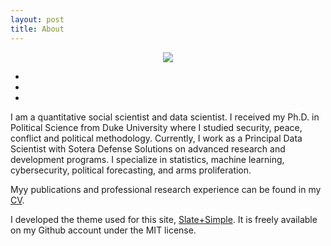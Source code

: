 ```yaml
---
layout: post
title: About
---
```


<center>
<img src="/images/benradford.png">
</center>

<p>
<center>
    <ul class="navigation-bar">
       <li><a href="https://www.github.com/benradford"><i class='fa fa-github-alt'></i></a></li>  
       <li><a href="https://www.twitter.com/ben_j_radford"><i class="fa fa-twitter"></i></a></li>
       <li><a href="https://www.linkedin.com/in/benjaminradford"><i class='fa fa-linkedin'></i></a></li>       
    </ul>
</center>
</p>

<p>
I am a quantitative social scientist and data scientist. I received my Ph.D. in Political Science from Duke University where I studied security, peace, conflict and political methodology. Currently, I work as a Principal Data Scientist with Sotera Defense Solutions on advanced research and development programs. I specialize in statistics, machine learning, cybersecurity, political forecasting, and arms proliferation.
</p>

<p>
Myy publications and professional research experience can be found in my <a href="https://benradford.github.io/images/radford_cv.pdf">CV</a>.
</p>

<p>
I developed the theme used for this site, <a href="https://www.github.com/benradford/Slate-and-Simple-Jekyll-Theme">Slate+Simple</a>. It is freely available on my Github account under the MIT license.
</p>
